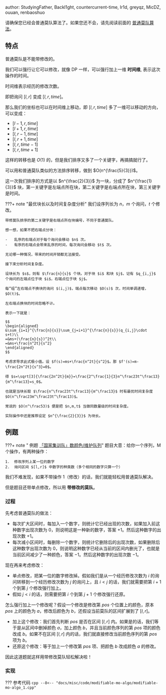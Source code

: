 author: StudyingFather, Backl1ght, countercurrent-time, Ir1d, greyqz, MicDZ, ouuan, renbaoshuo

请确保您已经会普通莫队算法了。如果您还不会，请先阅读前面的 [普通莫队算法](./mo-algo.md)。

## 特点

普通莫队是不能带修改的。

我们可以强行让它可以修改，就像 DP 一样，可以强行加上一维 **时间维**, 表示这次操作的时间。

时间维表示经历的修改次数。

即把询问 $[l,r]$ 变成 $[l,r,time]$。

那么我们的坐标也可以在时间维上移动，即 $[l,r,time]$ 多了一维可以移动的方向，可以变成：

-   $[l-1,r,time]$
-   $[l+1,r,time]$
-   $[l,r-1,time]$
-   $[l,r+1,time]$
-   $[l,r,time-1]$
-   $[l,r,time+1]$

这样的转移也是 $O(1)$ 的，但是我们排序又多了一个关键字，再搞搞就行了。

可以用和普通莫队类似的方法排序转移，做到 $O(n^{\frac{5}{3}})$。

这一次我们排序的方式是以 $n^{\frac{2}{3}}$ 为一块，分成了 $n^{\frac{1}{3}}$ 块，第一关键字是左端点所在块，第二关键字是右端点所在块，第三关键字是时间。

???+ note "最优块长以及时间复杂度分析"
    我们设序列长为 $n$，$m$ 个询问，$t$ 个修改。
    
    带修莫队排序的第二关键字是右端点所在块编号，不同于普通莫队。
    
    想一想，如果不把右端点分块：
    
    -   乱序的右端点对于每个询问会移动 $n$ 次。
    -   有序的右端点会带来乱序的时间，每次询问会移动 $t$ 次。
    
    无论哪一种情况，带来的时间开销都无法接受。
    
    接下来分析时间复杂度。
    
    设块长为 $s$，则有 $\frac{n}{s}$ 个块。对于块 $i$ 和块 $j$，记有 $q_{i,j}$ 个询问的左端点位于块 $i$，右端点位于块 $j$。
    
    每“组”左右端点不换块的询问 $(i,j)$，端点每次移动 $O(s)$ 次，时间单调递增，$O(t)$。
    
    左右端点换块的时间忽略不计。
    
    表示一下就是：
    
    $$
    \begin{aligned}
    &\sum_{i=1}^{\frac{n}{s}}\sum_{j=i+1}^{\frac{n}{s}}(q_{i,j}\cdot s+t)\\
    =&ms+(\frac{n}{s})^2t\\
    =&ms+\frac{n^2t}{s^2}
    \end{aligned}
    $$
    
    考虑求导求此式极小值。设 $f(s)=ms+\frac{n^2t}{s^2}$。那 $f'(s)=m-\frac{2n^2t}{s^3}=0$。
    
    得 $s=\sqrt[3]{\frac{2n^2t}{m}}=\frac{2^\frac{1}{3}n^\frac23t^\frac13}{m^\frac13}=s_0$。
    
    也就是当块长取 $\frac{n^\frac23t^\frac13}{m^\frac13}$ 时有最优时间复杂度 $O(n^\frac23m^\frac23t^\frac13)$。
    
    常说的 $O(n^\frac53)$ 便是把 $n,m,t$ 当做同数量级的时间复杂度。
    
    实际操作中还是推荐设定 $n^{\frac{2}{3}}$ 为块长。

## 例题

???+ note " 例题 [「国家集训队」数颜色/维护队列](https://www.luogu.com.cn/problem/P1903)"
    题目大意：给你一个序列，M 个操作，有两种操作：
    
    1.  修改序列上某一位的数字
    2.  询问区间 $[l,r]$ 中数字的种类数（多个相同的数字只算一个）

我们不难发现，如果不带操作 1（修改）的话，我们就能轻松用普通莫队解决。

但是题目还带单点修改，所以用 **带修改的莫队**。

### 过程

先考虑普通莫队的做法：

-   每次扩大区间时，每加入一个数字，则统计它已经出现的次数，如果加入前这种数字出现次数为 $0$，则说明这是一种新的数字，答案 $+1$。然后这种数字的出现次数 $+1$。
-   每次减小区间时，每删除一个数字，则统计它删除后的出现次数，如果删除后这种数字出现次数为 $0$，则说明这种数字已经从当前的区间内删光了，也就是当前区间减少了一种颜色，答案 $-1$。然后这种数字的出现次数 $-1$。

现在再来考虑修改：

-   单点修改，把某一位的数字修改掉。假如我们是从一个经历修改次数为 $i$ 的询问转移到一个经历修改次数为 $j$ 的询问上，且 $i<j$ 的话，我们就需要把第 $i+1$ 个到第 $j$ 个修改强行加上。
-   假如 $j<i$ 的话，则需要把第 $i$ 个到第 $j+1$ 个修改强行还原。

怎么强行加上一个修改呢？假设一个修改是修改第 $pos$ 个位置上的颜色，原本 $pos$ 上的颜色为 $a$，修改后颜色为 $b$，还假设当前莫队的区间扩展到了 $[l,r]$。

-   加上这个修改：我们首先判断 $pos$ 是否在区间 $[l,r]$ 内。如果是的话，我们等于是从区间中删掉颜色 $a$，加上颜色 $b$，并且当前颜色序列的第 $pos$ 项的颜色改成 $b$。如果不在区间 $[l,r]$ 内的话，我们就直接修改当前颜色序列的第 $pos$ 项为 $b$。
-   还原这个修改：等于加上一个修改第 $pos$ 项、把颜色 $b$ 改成颜色 $a$ 的修改。

因此这道题就这样用带修改莫队轻松解决啦！

### 实现

??? 参考代码
    ```cpp
    --8<-- "docs/misc/code/modifiable-mo-algo/modifiable-mo-algo_1.cpp"
    ```
